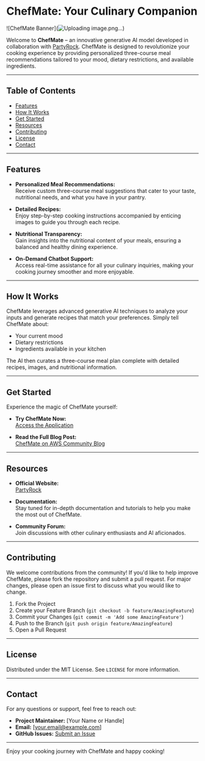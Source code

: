 # ChefMate: Your Culinary Companion

![ChefMate Banner](![Uploading image.png…]())

Welcome to **ChefMate** – an innovative generative AI model developed in collaboration with [PartyRock](https://partyrock.aws). ChefMate is designed to revolutionize your cooking experience by providing personalized three-course meal recommendations tailored to your mood, dietary restrictions, and available ingredients.

---

## Table of Contents

- [Features](#features)
- [How It Works](#how-it-works)
- [Get Started](#get-started)
- [Resources](#resources)
- [Contributing](#contributing)
- [License](#license)
- [Contact](#contact)

---

## Features

- **Personalized Meal Recommendations:**  
  Receive custom three-course meal suggestions that cater to your taste, nutritional needs, and what you have in your pantry.

- **Detailed Recipes:**  
  Enjoy step-by-step cooking instructions accompanied by enticing images to guide you through each recipe.

- **Nutritional Transparency:**  
  Gain insights into the nutritional content of your meals, ensuring a balanced and healthy dining experience.

- **On-Demand Chatbot Support:**  
  Access real-time assistance for all your culinary inquiries, making your cooking journey smoother and more enjoyable.

---

## How It Works

ChefMate leverages advanced generative AI techniques to analyze your inputs and generate recipes that match your preferences. Simply tell ChefMate about:
- Your current mood
- Dietary restrictions
- Ingredients available in your kitchen

The AI then curates a three-course meal plan complete with detailed recipes, images, and nutritional information.

---

## Get Started

Experience the magic of ChefMate yourself:

- **Try ChefMate Now:**  
  [Access the Application](https://partyrock.aws/u/lana-k/C9zYF7FpM/ChefMate)

- **Read the Full Blog Post:**  
  [ChefMate on AWS Community Blog](https://community.aws/content/2dBprSx17kdT4dsWnJ29IKicmTd/chefmate)

---

## Resources

- **Official Website:**  
  [PartyRock](https://partyrock.aws)

- **Documentation:**  
  Stay tuned for in-depth documentation and tutorials to help you make the most out of ChefMate.

- **Community Forum:**  
  Join discussions with other culinary enthusiasts and AI aficionados.

---

## Contributing

We welcome contributions from the community! If you'd like to help improve ChefMate, please fork the repository and submit a pull request. For major changes, please open an issue first to discuss what you would like to change.

1. Fork the Project
2. Create your Feature Branch (`git checkout -b feature/AmazingFeature`)
3. Commit your Changes (`git commit -m 'Add some AmazingFeature'`)
4. Push to the Branch (`git push origin feature/AmazingFeature`)
5. Open a Pull Request

---

## License

Distributed under the MIT License. See `LICENSE` for more information.

---

## Contact

For any questions or support, feel free to reach out:

- **Project Maintainer:** [Your Name or Handle]
- **Email:** [your.email@example.com]
- **GitHub Issues:** [Submit an Issue](https://github.com/your-repository/issues)

---

Enjoy your cooking journey with ChefMate and happy cooking!
